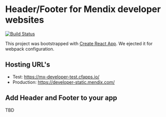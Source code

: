 # Header/Footer for Mendix developer websites

[![Build Status](https://secure.travis-ci.org/mendix/mx-developer.png?branch=master)](https://travis-ci.org/mendix/mx-developer)

This project was bootstrapped with [Create React App](https://github.com/facebook/create-react-app). We ejected it for webpack configuration.

## Hosting URL's

-   Test: <https://mx-developer-test.cfapps.io/>
-   Production: <https://developer-static.mendix.com/>

## Add Header and Footer to your app

TBD
